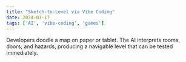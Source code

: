 ```yaml
---
title: "Sketch-to-Level via Vibe Coding"
date: 2024-01-17
tags: ['AI', 'vibe-coding', 'games']
---
```


Developers doodle a map on paper or tablet. The AI interprets rooms, doors, and hazards, producing a navigable level that can be tested immediately.
